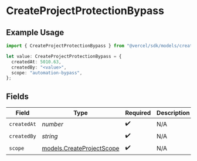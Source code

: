 # CreateProjectProtectionBypass

## Example Usage

```typescript
import { CreateProjectProtectionBypass } from "@vercel/sdk/models/createprojectop.js";

let value: CreateProjectProtectionBypass = {
  createdAt: 5010.63,
  createdBy: "<value>",
  scope: "automation-bypass",
};
```

## Fields

| Field                                                        | Type                                                         | Required                                                     | Description                                                  |
| ------------------------------------------------------------ | ------------------------------------------------------------ | ------------------------------------------------------------ | ------------------------------------------------------------ |
| `createdAt`                                                  | *number*                                                     | :heavy_check_mark:                                           | N/A                                                          |
| `createdBy`                                                  | *string*                                                     | :heavy_check_mark:                                           | N/A                                                          |
| `scope`                                                      | [models.CreateProjectScope](../models/createprojectscope.md) | :heavy_check_mark:                                           | N/A                                                          |